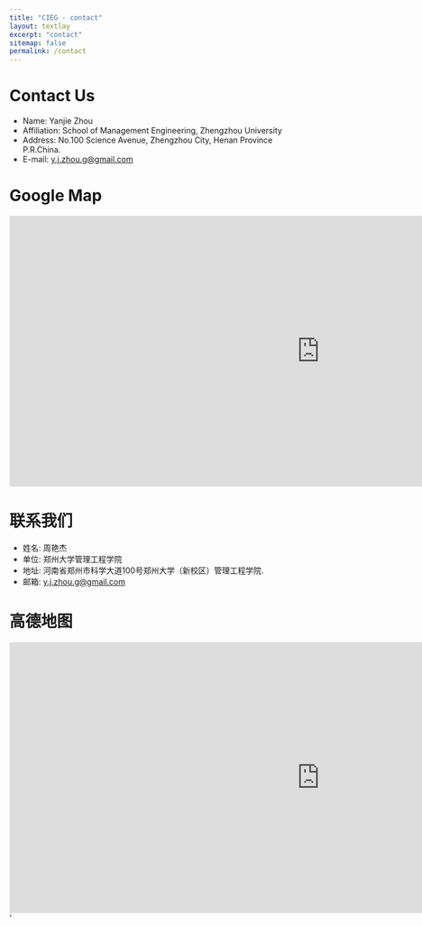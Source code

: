 ```yaml
---
title: "CIEG - contact"
layout: textlay
excerpt: "contact"
sitemap: false
permalink: /contact
---
```


# Contact Us

* Name: Yanjie Zhou
* Affiliation: School of Management Engineering, Zhengzhou University
* Address: No.100 Science Avenue, Zhengzhou City, Henan Province P.R.China.		 					
* E-mail: [y.j.zhou.g@gmail.com](y.j.zhou.g@gmail.com)
	
# Google Map

<iframe src="https://www.google.com/maps/d/u/0/embed?mid=1OKIZAABiLXGevOUmcsohK_ODP3ppTa5h" width="1100" height="480"  frameborder="0" style="border:0" allowfullscreen></iframe>
        		

# 联系我们

* 姓名: 周艳杰
* 单位: 郑州大学管理工程学院
* 地址: 河南省郑州市科学大道100号郑州大学（新校区）管理工程学院.
* 邮箱: [y.j.zhou.g@gmail.com](y.j.zhou.g@gmail.com)


# 高德地图
<iframe width='1100' height='480' frameborder='0' scrolling='no' marginheight='0' marginwidth='0' src='https://surl.amap.com/7maif2r7wA'></iframe>'

